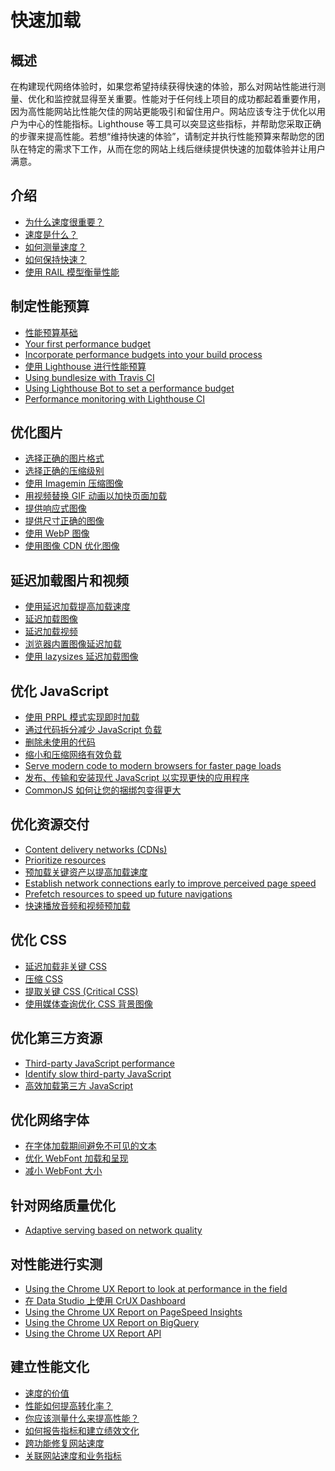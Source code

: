 # 快速加载

## 概述

在构建现代网络体验时，如果您希望持续获得快速的体验，那么对网站性能进行测量、优化和监控就显得至关重要。性能对于任何线上项目的成功都起着重要作用，因为高性能网站比性能欠佳的网站更能吸引和留住用户。网站应该专注于优化以用户为中心的性能指标。Lighthouse 等工具可以突显这些指标，并帮助您采取正确的步骤来提高性能。若想“维持快速的体验”，请制定并执行性能预算来帮助您的团队在特定的需求下工作，从而在您的网站上线后继续提供快速的加载体验并让用户满意。

## 介绍

- [为什么速度很重要？](./fast-load-time/why-speed-matters.md)
- [速度是什么？](./fast-load-time/what-is-speed.md)
- [如何测量速度？](./fast-load-time/how-to-measure-speed.md)
- [如何保持快速？](./fast-load-time/how-to-stay-fast.md)
- [使用 RAIL 模型衡量性能](./fast-load-time/rail.md)

## 制定性能预算

- [性能预算基础](./fast-load-time/performance-budgets-101.md)
- [Your first performance budget](./fast-load-time/your-first-performance-budget.md)
- [Incorporate performance budgets into your build process](./fast-load-time/incorporate-performance-budgets-into-your-build-tools.md)
- [使用 Lighthouse 进行性能预算](./fast-load-time/use-lighthouse-for-performance-budgets.md)
- [Using bundlesize with Travis CI](./fast-load-time/using-bundlesize-with-travis-ci.md)
- [Using Lighthouse Bot to set a performance budget](./fast-load-time/using-lighthouse-bot-to-set-a-performance-budget.md)
- [Performance monitoring with Lighthouse CI](./fast-load-time/lighthouse-ci.md)

## 优化图片

- [选择正确的图片格式](./fast-load-time/choose-the-right-image-format.md)
- [选择正确的压缩级别](./fast-load-time/compress-images.md)
- [使用 Imagemin 压缩图像](./fast-load-time/use-imagemin-to-compress-images.md)
- [用视频替换 GIF 动画以加快页面加载](./fast-load-time/replace-gifs-with-videos.md)
- [提供响应式图像](./fast-load-time/serve-responsive-images.md)
- [提供尺寸正确的图像](./fast-load-time/serve-images-with-correct-dimensions.md)
- [使用 WebP 图像](./fast-load-time/serve-images-webp.md)
- [使用图像 CDN 优化图像](./fast-load-time/image-cdns.md)

## 延迟加载图片和视频

- [使用延迟加载提高加载速度](./fast-load-time/lazy-loading.md)
- [延迟加载图像](./fast-load-time/lazy-loading-images.md)
- [延迟加载视频](./fast-load-time/lazy-loading-video.md)
- [浏览器内置图像延迟加载](./fast-load-time/browser-level-image-lazy-loading.md)
- [使用 lazysizes 延迟加载图像](./fast-load-time/use-lazysizes-to-lazyload-images.md)

## 优化 JavaScript

- [使用 PRPL 模式实现即时加载]()
- [通过代码拆分减少 JavaScript 负载]()
- [删除未使用的代码]()
- [缩小和压缩网络有效负载]()
- [Serve modern code to modern browsers for faster page loads]()
- [发布、传输和安装现代 JavaScript 以实现更快的应用程序]()
- [CommonJS 如何让您的捆绑包变得更大]()

## 优化资源交付

- [Content delivery networks (CDNs)]()
- [Prioritize resources]()
- [预加载关键资产以提高加载速度]()
- [Establish network connections early to improve perceived page speed]()
- [Prefetch resources to speed up future navigations]()
- [快速播放音频和视频预加载]()

## 优化 CSS

- [延迟加载非关键 CSS](./fast-load-time/defer-non-critical-css.md)
- [压缩 CSS](./fast-load-time/minify-css.md)
- [提取关键 CSS (Critical CSS)](./fast-load-time/extract-critical-css.md)
- [使用媒体查询优化 CSS 背景图像](./fast-load-time/optimize-css-background-images-with-media-queries.md)

## 优化第三方资源

- [Third-party JavaScript performance]()
- [Identify slow third-party JavaScript]()
- [高效加载第三方 JavaScript]()

## 优化网络字体

- [在字体加载期间避免不可见的文本](fast-load-time/avoid-invisible-text.md)
- [优化 WebFont 加载和呈现](fast-load-time/optimize-webfont-loading.md)
- [减小 WebFont 大小](fast-load-time/reduce-webfont-size.md)

## 针对网络质量优化

- [Adaptive serving based on network quality]()

## 对性能进行实测

- [Using the Chrome UX Report to look at performance in the field]()
- [在 Data Studio 上使用 CrUX Dashboard]()
- [Using the Chrome UX Report on PageSpeed Insights]()
- [Using the Chrome UX Report on BigQuery]()
- [Using the Chrome UX Report API]()

## 建立性能文化

- [速度的价值](fast-load-time/value-of-speed.md)
- [性能如何提高转化率？](fast-load-time/how-can-performance-improve-conversion.md)
- [你应该测量什么来提高性能？](fast-load-time/what-should-you-measure-to-improve-performance.md)
- [如何报告指标和建立绩效文化](fast-load-time/how-to-report-metrics.md)
- [跨功能修复网站速度](fast-load-time/fixing-website-speed-cross-functionally.md)
- [关联网站速度和业务指标](fast-load-time/site-speed-and-business-metrics.md)
